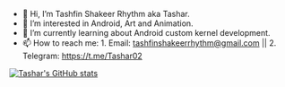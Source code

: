 - 👋 Hi, I’m Tashfin Shakeer Rhythm aka Tashar.
- 👀 I’m interested in Android, Art and Animation.
- 🌱 I’m currently learning about Android custom kernel development.
- 📫 How to reach me: 1. Email: tashfinshakeerrhythm@gmail.com || 2. Telegram: https://t.me/Tashar02

[![Tashar's GitHub stats](https://github-readme-stats.vercel.app/api?username=Tashar02&count_private=true&count_public=true&show_icons=true&theme=radical)](https://github.com/anuraghazra/github-readme-stats)


<!---
Tashar02/Tashar02 is a ✨ special ✨ repository because its `README.md` (this file) appears on your GitHub profile.
You can click the Preview link to take a look at your changes.
---!>
